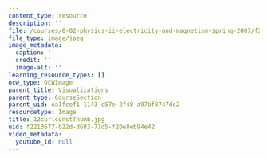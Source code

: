 ```yaml
---
content_type: resource
description: ''
file: /courses/8-02-physics-ii-electricity-and-magnetism-spring-2007/f2213677b22dd68371d5f20e8eb94e42_12curlconstThumb.jpg
file_type: image/jpeg
image_metadata:
  caption: ''
  credit: ''
  image-alt: ''
learning_resource_types: []
ocw_type: OCWImage
parent_title: Visualizations
parent_type: CourseSection
parent_uid: ea1fcef1-1143-e57e-2f48-a97bf8747dc2
resourcetype: Image
title: 12curlconstThumb.jpg
uid: f2213677-b22d-d683-71d5-f20e8eb94e42
video_metadata:
  youtube_id: null
---
```

